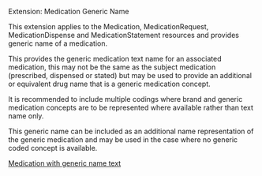 Extension: Medication Generic Name

This extension applies to the Medication, MedicationRequest, MedicationDispense and MedicationStatement resources and provides generic name of a medication.

This provides the generic medication text name for an associated medication, this may not be the same as the subject medication (prescribed, dispensed or stated)
but may be used to provide an additional or equivalent drug name that is a generic medication concept.

It is recommended to include multiple codings where brand and generic medication concepts are to be represented where available rather than text name only.

This generic name can be included as an additional name representation of the generic medication and may be used in the case where no generic coded concept is available.

[Medication with generic name text](Medication-BrandedPack1.html)


